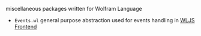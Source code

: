 miscellaneous packages written for Wolfram Language

- `Events.wl` general purpose abstraction used for events handling in [WLJS Frontend](https://github.com/JerryI/wolfram-js-frontend)